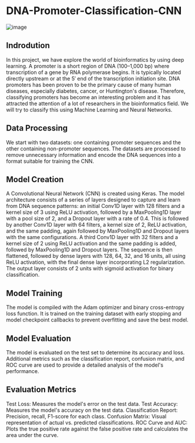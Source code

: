 # DNA-Promoter-Classification-CNN

![image](https://github.com/shantanufuke/DNA-Promoter-Classification-CNN/assets/104629474/8db549ad-952d-492f-bdfd-9495bdde987c)

## Indrodution
In this project, we have explore the world of bioinformatics by using deep learning. A promoter is a short region of DNA (100–1,000 bp) where transcription of a gene by RNA polymerase begins. It is typically located directly upstream or at the 5′ end of the transcription initiation site. DNA promoters has been proven to be the primary cause of many human diseases, especially diabetes, cancer, or Huntington's disease. Therefore, classifying promoters has become an interesting problem and it has attracted the attention of a lot of researchers in the bioinformatics field. We will try to classify this using Machine Learning and Neural Networks.

## Data Processing
We start with two datasets: one containing promoter sequences and the other containing non-promoter sequences. The datasets are processed to remove unnecessary information and encode the DNA sequences into a format suitable for training the CNN.

## Model Creation
A Convolutional Neural Network (CNN) is created using Keras. The model architecture consists of a series of layers designed to capture and learn from DNA sequence patterns: an initial Conv1D layer with 128 filters and 
a kernel size of 3 using ReLU activation, followed by a MaxPooling1D layer with a pool size of 2, and a Dropout layer with a rate of 0.4. This is followed by another Conv1D layer with 64 filters, a kernel size of 2, 
ReLU activation, and the same padding, again followed by MaxPooling1D and Dropout layers with the same configurations. A third Conv1D layer with 32 filters and a kernel size of 2 using ReLU activation and the same padding 
is added, followed by MaxPooling1D and Dropout layers. The sequence is then flattened, followed by dense layers with 128, 64, 32, and 16 units, all using ReLU activation, with the final dense layer incorporating L2 regularization. The output layer consists of 2 units with sigmoid activation for binary classification.

## Model Training
The model is compiled with the Adam optimizer and binary cross-entropy loss function. It is trained on the training dataset with early stopping and model checkpoint callbacks to prevent overfitting and save the best model.

## Model Evaluation
The model is evaluated on the test set to determine its accuracy and loss. Additional metrics such as the classification report, confusion matrix, and ROC curve are used to provide a detailed analysis of the model's performance.

## Evaluation Metrics
Test Loss: Measures the model's error on the test data.
Test Accuracy: Measures the model's accuracy on the test data.
Classification Report: Precision, recall, F1-score for each class.
Confusion Matrix: Visual representation of actual vs. predicted classifications.
ROC Curve and AUC: Plots the true positive rate against the false positive rate and calculates the area under the curve.
